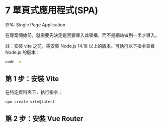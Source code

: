 # 7 單頁式應用程式(SPA)

SPA: Single Page Application

在專案開始前，就需要先決定是否要導入此架構，而不是網站做到一半才導入。



註：安裝 vite 之前，需安裝 Node.js 14.18 以上的版本。可執行以下指令查看 Node.js 的版本：

```bash
node -v
```

## 第 1 步：安裝 Vite

在特定資料夾下，執行指令：

```bash
npm create vite@latest
```



## 第 2 步：安裝 Vue Router



